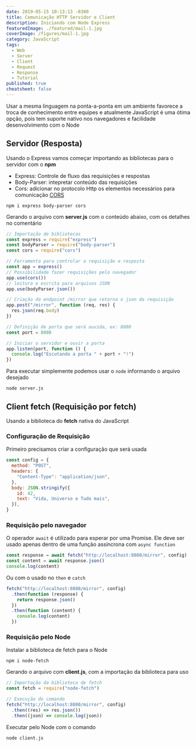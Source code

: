 ```yaml
---
date: 2019-05-15 10:13:13 -0300
title: Comunicação HTTP Servidor e Client
description: Iniciando com Node Express
featuredImage: ./featured/mail-1.jpg
coverImage: /figures/mail-1.jpg
category: JavaScript
tags:
  - Web
  - Server
  - Client
  - Request
  - Response
  - Tutorial
published: true
cheatsheet: false
---
```


Usar a mesma linguagem na ponta-a-ponta em um ambiente favorece a troca de conhecimento entre equipes e atualmente JavaScript é uma ótima opção, pois tem suporte nativo nos navegadores e facilidade desenvolvimento com o Node

## Servidor (Resposta)

Usando o Express vamos começar importando as bibliotecas para o servidor com o **npm**

- Express: Controle de fluxo das requisições e respostas
- Body-Parser: intepretar conteúdo das requisições
- Cors: adicionar no protocolo Http os elementos necessários para comunicação [CORS](https://pt.wikipedia.org/wiki/Cross-origin_resource_sharing)

```shell
npm i express body-parser cors
```

Gerando o arquivo com **server.js** com o conteúdo abaixo, com os detalhes no comentário

```javascript
// Importação de bibliotecas
const express = require("express")
const bodyParser = require("body-parser")
const cors = require("cors")

// Ferramenta para controlar a requisição e resposta
const app = express()
// Possibilidade fazer requisições pelo navegador
app.use(cors())
// leitura e escrita para arquivos JSON
app.use(bodyParser.json())

// Criação do endpoint /mirror que retorna o json da requisição
app.post("/mirror", function (req, res) {
  res.json(req.body)
})

// Definição de porta que será ouvida, ex: 8080
const port = 8080

// Iniciar o servidor e ouvir a porta
app.listen(port, function () {
  console.log("Escutando a porta " + port + "!")
})
```

Para executar simplemente podemos usar o `node` informando o arquivo desejado

```shell
node server.js
```

## Client fetch (Requisição por fetch)

Usando a biblioteca do **fetch** nativa do JavaScript

### Configuração de Requisição

Primeiro precisamos criar a configuração que será usada

```javascript
const config = {
  method: "POST",
  headers: {
    "Content-Type": "application/json",
  },
  body: JSON.stringify({
    id: 42,
    text: "Vida, Universo e Tudo mais",
  }),
}
```

### Requisição pelo navegador

O operador `await` é utilizado para esperar por uma Promise. Ele deve ser usado apenas dentro de uma função assíncrona com `async function`

```javascript
const response = await fetch("http://localhost:8080/mirror", config)
const content = await response.json()
console.log(content)
```

Ou com o usado no `then` e `catch`

```javascript
fetch("http://localhost:8080/mirror", config)
  .then(function (response) {
    return response.json()
  })
  .then(function (content) {
    console.log(content)
  })
```

### Requisição pelo Node

Instalar a biblioteca de fetch para o Node

```shell
npm i node-fetch
```

Gerando o arquivo com **client.js**, com a importação da biblioteca para uso

```javascript
// Importação da biblioteca de fetch
const fetch = require("node-fetch")

// Execução do comando
fetch("http://localhost:8080/mirror", config)
  .then((res) => res.json())
  .then((json) => console.log(json))
```

Executar pelo Node com o comando

```shell
node client.js
```
